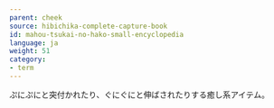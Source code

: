 ```yaml
---
parent: cheek
source: hibichika-complete-capture-book
id: mahou-tsukai-no-hako-small-encyclopedia
language: ja
weight: 51
category:
- term
---
```


ぷにぷにと突付かれたり、ぐにぐにと伸ばされたりする癒し系アイテム。
